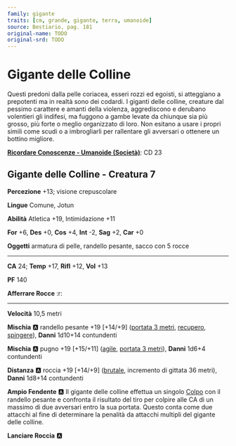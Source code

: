 ```yaml
---
family: gigante
traits: [cm, grande, gigante, terra, umanoide]
source: Bestiario, pag. 181
original-name: TODO
original-srd: TODO
---
```


# Gigante delle Colline

Questi predoni dalla pelle coriacea, esseri rozzi ed egoisti, si atteggiano a prepotenti ma in realtà sono dei codardi. I giganti delle colline, creature dal pessimo carattere e amanti della violenza, aggrediscono e derubano volentieri gli indifesi, ma fuggono a gambe levate da chiunque sia più grosso, più forte o meglio organizzato di loro. Non esitano a usare i propri simili come scudi o a imbrogliarli per rallentare gli avversari o ottenere un bottino migliore.

**[Ricordare Conoscenze - Umanoide (Società)](/azioni/ricordare-conoscenze)**: CD 23

## Gigante delle Colline - Creatura 7

**Percezione** +13; visione crepuscolare

**Lingue** Comune, Jotun

**Abilità** Atletica +19, Intimidazione +11

**For** +6, **Des** +0, **Cos** +4, **Int** -2, **Sag** +2, **Car** +0

**Oggetti** armatura di pelle, randello pesante, sacco con 5 rocce

***

**CA** 24; **Temp** +17, **Rifl** +12, **Vol** +13

**PF** 140

**Afferrare Rocce** :r:

***

**Velocità** 10,5 metri

**Mischia** :a: randello pesante +19 \[+14/+9] ([portata 3 metri](/tratti/portata), [recupero](/tratti/recupero), [spingere](/tratti/spingere)), **Danni** 1d10+14 contundenti

**Mischia** :a: pugno +19 \[+15/+11] ([agile](/tratti/agile), [portata 3 metri](/tratti/portata)), **Danni** 1d6+4 contundenti

**Distanza** :a: roccia +19 \[+14/+9] ([brutale](/tratti/brutale), incremento di gittata 36 metri), **Danni** 1d8+14 contundenti

**Ampio Fendente** :a: Il gigante delle colline effettua un singolo [Colpo](/azioni/colpire) con il randello pesante e confronta il risultato del tiro per colpire alle CA di un massimo di due avversari entro la sua portata. Questo conta come due attacchi al fine di determinare la penalità da attacchi multipli del gigante delle colline.

**Lanciare Roccia** :a:
